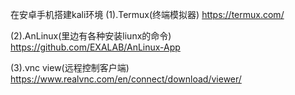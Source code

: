 在安卓手机搭建kali环境
(1).Termux(终端模拟器)
https://termux.com/

(2).AnLinux(里边有各种安装liunx的命令)
https://github.com/EXALAB/AnLinux-App

(3).vnc view(远程控制客户端)
https://www.realvnc.com/en/connect/download/viewer/